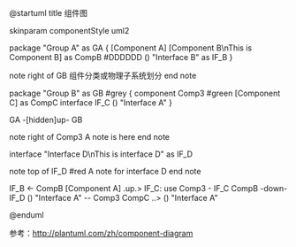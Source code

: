 @startuml
title 组件图

skinparam componentStyle uml2

package "Group A" as GA {
    [Component A]
    [Component B\nThis is Component B] as CompB #DDDDDD
    () "Interface B" as IF_B
}

note right of GB
    组件分类或物理子系统划分
end note

package "Group B" as GB #grey {
    component Comp3 #green
    [Component C] as CompC
    interface IF_C
    () "Interface A"
}

GA -[hidden]up- GB

note right of Comp3
    A note is 
    here
end note




interface "Interface D\nThis is interface D" as IF_D

note top of IF_D #red
    A note for interface D
end note


IF_B <- CompB
[Component A] .up.> IF_C: use
Comp3 - IF_C
CompB -down- IF_D
() "Interface A" -- Comp3
CompC ..> () "Interface A"


@enduml

参考：http://plantuml.com/zh/component-diagram